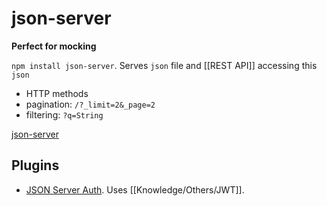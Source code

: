 # json-server

**Perfect for mocking**

`npm install json-server`. Serves `json` file and [[REST API]] accessing this `json`

- HTTP methods
- pagination: `/?_limit=2&_page=2`
- filtering: `?q=String`

[json-server](https://github.com/typicode/json-server)

## Plugins

- [JSON Server Auth](https://github.com/jeremyben/json-server-auth). Uses [[Knowledge/Others/JWT]].
